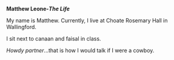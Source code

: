 **Matthew Leone-_The Life_**

My name is Matthew. Currently, I live at Choate Rosemary Hall in Wallingford. 

I sit next to canaan and faisal in class.

_Howdy partner_...that is how I would talk if I were a cowboy.

